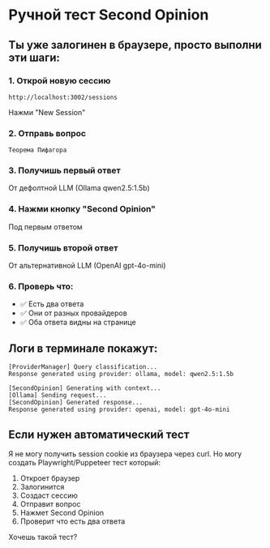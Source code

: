 # Ручной тест Second Opinion

## Ты уже залогинен в браузере, просто выполни эти шаги:

### 1. Открой новую сессию

```
http://localhost:3002/sessions
```

Нажми "New Session"

### 2. Отправь вопрос

```
Теорема Пифагора
```

### 3. Получишь первый ответ

От дефолтной LLM (Ollama qwen2.5:1.5b)

### 4. Нажми кнопку "Second Opinion"

Под первым ответом

### 5. Получишь второй ответ

От альтернативной LLM (OpenAI gpt-4o-mini)

### 6. Проверь что:

- ✅ Есть два ответа
- ✅ Они от разных провайдеров
- ✅ Оба ответа видны на странице

## Логи в терминале покажут:

```
[ProviderManager] Query classification...
Response generated using provider: ollama, model: qwen2.5:1.5b

[SecondOpinion] Generating with context...
[Ollama] Sending request...
[SecondOpinion] Generated response...
Response generated using provider: openai, model: gpt-4o-mini
```

## Если нужен автоматический тест

Я не могу получить session cookie из браузера через curl.
Но могу создать Playwright/Puppeteer тест который:

1. Откроет браузер
2. Залогинится
3. Создаст сессию
4. Отправит вопрос
5. Нажмет Second Opinion
6. Проверит что есть два ответа

Хочешь такой тест?
